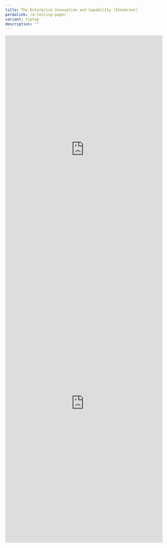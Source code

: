 ```yaml
---
title: The Enterprise Innovation and Capability (InnoGrant)
permalink: /a-testing-page/
variant: tiptap
description: ""
---
```

<div class="iframe-wrapper">
<iframe style="border:none;overflow:hidden" height="724" width="500" allowfullscreen="true" frameborder="0" src="https://www.facebook.com/plugins/post.php?href=https%3A%2F%2Fwww.facebook.com%2F100064733858974%2Fvideos%2F1455011315140018&amp;width=500&amp;show_text=true&amp;height=724&amp;appId"></iframe>
</div>
<div class="iframe-wrapper">
<iframe style="border:none;overflow:hidden" height="889" width="500" allowfullscreen="true" frameborder="0" src="https://www.facebook.com/plugins/video.php?href=https%3A%2F%2Fwww.facebook.com%2F100064733858974%2Fvideos%2F1455011315140018&amp;width=500&amp;show_text=false&amp;height=889&amp;appId"></iframe>
</div>
<p></p>